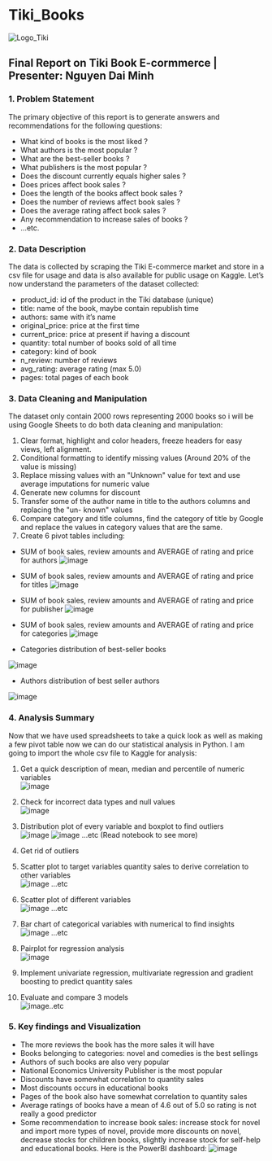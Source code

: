 # Tiki_Books
![Logo_Tiki](https://github.com/user-attachments/assets/f7ba23db-e674-46c5-bbc3-5020c759a3c3)
## Final Report on Tiki Book E-cormmerce | Presenter: Nguyen Dai Minh
### 1. Problem Statement
The primary objective of this report is to generate answers and recommendations for the following
questions:
* What kind of books is the most liked ?
* What authors is the most popular ?
* What are the best-seller books ?
* What publishers is the most popular ?
* Does the discount currently equals higher sales ?
* Does prices affect book sales ?
* Does the length of the books affect book sales ?
* Does the number of reviews affect book sales ?
* Does the average rating affect book sales ?
* Any recommendation to increase sales of books ?
* ...etc.
### 2. Data Description
The data is collected by scraping the Tiki E-commerce market and store in a csv file for usage
and data is also available for public usage on Kaggle. Let’s now understand the parameters of
the dataset collected:
* product_id: id of the product in the Tiki database (unique)
* title: name of the book, maybe contain republish time
* authors: same with it’s name
* original_price: price at the first time
* current_price: price at present if having a discount
* quantity: total number of books sold of all time
* category: kind of book
* n_review: number of reviews
* avg_rating: average rating (max 5.0)
* pages: total pages of each book
### 3. Data Cleaning and Manipulation
The dataset only contain 2000 rows representing 2000 books so i will be using Google Sheets to
do both data cleaning and manipulation:
1. Clear format, highlight and color headers, freeze headers for easy views, left alignment.
2. Conditional formatting to identify missing values (Around 20% of the value is missing)
3. Replace missing values with an "Unknown" value for text and use average imputations for
numeric value
4. Generate new columns for discount
5. Transfer some of the author name in title to the authors columns and replacing the "un-
known" values
6. Compare category and title columns, find the category of title by Google and replace the
values in category values that are the same.
7. Create 6 pivot tables including:
  * SUM of book sales, review amounts and AVERAGE of rating and price for authors
  ![image](https://github.com/user-attachments/assets/a125558b-abe3-4229-9d94-487f7acf680c)
  * SUM of book sales, review amounts and AVERAGE of rating and price for titles
  ![image](https://github.com/user-attachments/assets/2d5e1f79-b96e-4ab3-af02-9a0e8c3dcaaf)
  * SUM of book sales, review amounts and AVERAGE of rating and price for publisher
  ![image](https://github.com/user-attachments/assets/b5cd346f-7915-45aa-a1cc-5228af52a99f)
  * SUM of book sales, review amounts and AVERAGE of rating and price for categories
  ![image](https://github.com/user-attachments/assets/45f5fc54-126c-48fe-90aa-c1e803058b4b)

  * Categories distribution of best-seller books

  ![image](https://github.com/user-attachments/assets/bebaed40-6e98-44f2-b822-51e350e88852)

  * Authors distribution of best seller authors

  ![image](https://github.com/user-attachments/assets/3945390a-2f63-4f59-9b6b-80b307474ffa)
### 4. Analysis Summary
Now that we have used spreadsheets to take a quick look as well as making a few pivot table now
we can do our statistical analysis in Python. I am going to import the whole csv file to Kaggle
for analysis:
1. Get a quick description of mean, median and percentile of numeric variables<br/> ![image](https://github.com/user-attachments/assets/ce7031f7-9d8d-4fe5-b252-1edd1a1afd28)

2. Check for incorrect data types and null values<br/> ![image](https://github.com/user-attachments/assets/6ccdb6e4-b28e-4983-abc3-a36aadba21fd)

3. Distribution plot of every variable and boxplot to find outliers<br/> ![image](https://github.com/user-attachments/assets/5ce56832-cc52-4063-a261-1db46fcf2c1d) ![image](https://github.com/user-attachments/assets/1ed96f2f-b308-4040-a23f-2ab4e23dc4f5) ...etc (Read notebook to see more)

4. Get rid of outliers
5. Scatter plot to target variables quantity sales to derive correlation to other variables<br/> ![image](https://github.com/user-attachments/assets/6242373c-9d2d-4efa-8fdc-1c5dc42814be) ...etc

6. Scatter plot of different variables<br/> ![image](https://github.com/user-attachments/assets/a04116f4-d80b-4ddf-9353-9eb0c9b7b650) ...etc

7. Bar chart of categorical variables with numerical to find insights<br/> ![image](https://github.com/user-attachments/assets/e7537c14-5165-4092-bd83-303a186ed507) ...etc

8. Pairplot for regression analysis<br/> ![image](https://github.com/user-attachments/assets/94792186-2251-431e-8e8a-267fc3da2b6d)

9. Implement univariate regression, multivariate regression and gradient boosting to predict quantity sales
10. Evaluate and compare 3 models<br/> ![image](https://github.com/user-attachments/assets/3d967510-d963-4743-898d-dfa06ca31e8b)..etc

### 5. Key findings and Visualization
* The more reviews the book has the more sales it will have
* Books belonging to categories: novel and comedies is the best sellings
* Authors of such books are also very popular
* National Economics University Publisher is the most popular
* Discounts have somewhat correlation to quantity sales
* Most discounts occurs in educational books
* Pages of the book also have somewhat correlation to quantity sales
* Average ratings of books have a mean of 4.6 out of 5.0 so rating is not really a good predictor
* Some recommendation to increase book sales: increase stock for novel and import more types of novel, provide more discounts on novel, decrease stocks for children books, slightly increase stock for self-help and educational books.
Here is the PowerBI dashboard:
![image](https://github.com/user-attachments/assets/8b88d45e-12c4-4648-a828-6d42c832fb03)
